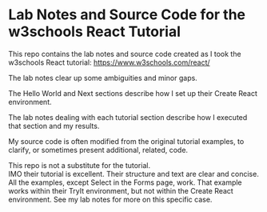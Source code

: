 # Lab Notes and Source Code for the w3schools React Tutorial
This repo contains the lab notes and source code created as I took the w3schools React tutorial: https://www.w3schools.com/react/

The lab notes clear up some ambiguities and minor gaps.  

The Hello World and Next sections describe how I set up their Create React environment.  

The lab notes dealing with each tutorial section describe how I executed that section and my results. 

My source code is often modified from the original tutorial examples, to clarify, or sometimes present additional, related, code. 

This repo is not a substitute for the tutorial.  
IMO their tutorial is excellent. Their structure and text are clear and concise.  
All the examples, except Select in the Forms page, work. That example works within their TryIt environment, but not within the Create React environment. See my lab notes for more on this specific case.



